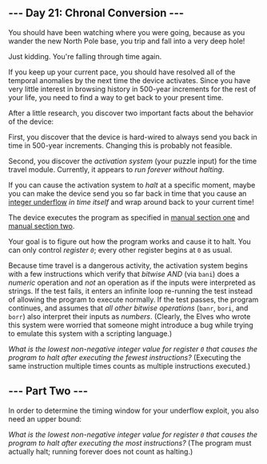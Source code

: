 ## \--- Day 21: Chronal Conversion ---

You should have been watching where you were going, because as you
wander the new North Pole base, you trip and fall into a very deep
hole\!

<span title="The old time travel hole gag! Classic.">Just
kidding.</span> You're falling through time again.

If you keep up your current pace, you should have resolved all of the
temporal anomalies by the next time the device activates. Since you have
very little interest in browsing history in 500-year increments for the
rest of your life, you need to find a way to get back to your present
time.

After a little research, you discover two important facts about the
behavior of the device:

First, you discover that the device is hard-wired to always send you
back in time in 500-year increments. Changing this is probably not
feasible.

Second, you discover the *activation system* (your puzzle input) for the
time travel module. Currently, it appears to *run forever without
halting*.

If you can cause the activation system to *halt* at a specific moment,
maybe you can make the device send you so far back in time that you
cause an [integer
underflow](https://cwe.mitre.org/data/definitions/191.html) *in time
itself* and wrap around back to your current time\!

The device executes the program as specified in [manual section one](16)
and [manual section two](19).

Your goal is to figure out how the program works and cause it to halt.
You can only control *register `0`*; every other register begins at `0`
as usual.

Because time travel is a dangerous activity, the activation system
begins with a few instructions which verify that *bitwise AND* (via
`bani`) does a *numeric* operation and *not* an operation as if the
inputs were interpreted as strings. If the test fails, it enters an
infinite loop re-running the test instead of allowing the program to
execute normally. If the test passes, the program continues, and assumes
that *all other bitwise operations* (`banr`, `bori`, and `borr`) also
interpret their inputs as *numbers*. (Clearly, the Elves who wrote this
system were worried that someone might introduce a bug while trying to
emulate this system with a scripting language.)

*What is the lowest non-negative integer value for register `0` that
causes the program to halt after executing the fewest instructions?*
(Executing the same instruction multiple times counts as multiple
instructions executed.)


## \--- Part Two ---

In order to determine the timing window for your underflow exploit, you
also need an upper bound:

*What is the lowest non-negative integer value for register `0` that
causes the program to halt after executing the most instructions?* (The
program must actually halt; running forever does not count as halting.)

